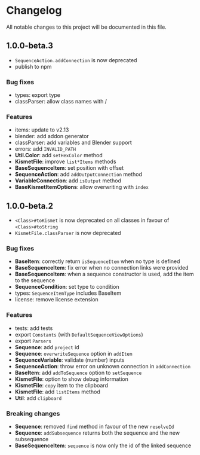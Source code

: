 # Changelog

All notable changes to this project will be documented in this file.

## 1.0.0-beta.3

- `SequenceAction.addConnection` is now deprecated
- publish to npm

### Bug fixes

- types: export type
- classParser: allow class names with /

### Features

- items: update to v2.13
- blender: add addon generator
- classParser: add variables and Blender support
- errors: add `INVALID_PATH`
- **Util.Color**: add `setHexColor` method
- **KismetFile**: improve `list*Items` methods
- **BaseSequenceItem**: set position with offset
- **SequenceAction**: add `addOutputConnection` method
- **VariableConnection**: add `isOutput` method
- **BaseKismetItemOptions**: allow overwriting with `index`

## 1.0.0-beta.2

- `<Class>#toKismet` is now deprecated on all classes in favour of `<Class>#toString`
- `KismetFile.classParser` is now deprecated

### Bug fixes

- **BaseItem**: correctly return `isSequenceItem` when no type is defined
- **BaseSequenceItem**: fix error when no connection links were provided
- **BaseSequenceItem**: when a sequence constructor is used, add the item to the sequence
- **SequenceCondition**: set type to condition
- types: `SequenceItemType` includes BaseItem
- license: remove license extension

### Features

- tests: add tests
- export `Constants` (with `DefaultSequenceViewOptions`)
- export `Parsers`
- **Sequence**: add `project` id
- **Sequence**: `overwriteSequence` option in `addItem`
- **SequenceVariable**: validate (number) inputs
- **SequenceAction**: throw error on unknown connection in `addConnection`
- **BaseItem**: add `addToSequence` option to `setSequence`
- **KismetFile**: option to show debug information
- **KismetFile**: `copy` item to the clipboard
- **KismetFile**: add `listItems` method
- **Util**: add `clipboard`

### Breaking changes

- **Sequence**: removed `find` method in favour of the new `resolveId`
- **Sequence**: `addSubsequence` returns both the sequence and the new subsequence
- **BaseSequenceItem**: `sequence` is now only the id of the linked sequence
